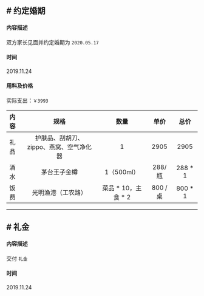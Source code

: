 ## # 约定婚期

#### 内容描述

双方家长见面并约定婚期为 `2020.05.17`

#### 时间

2019.11.24

#### 用料及价格

实际支出：`￥3993`

内容 | 规格 | 数量 | 单价 | 总价
:- | :-: | :-: | :-: | :-:
礼品 | 护肤品、刮胡刀、zippo、燕窝、空气净化器 | 1 | 2905 | 2905
酒水 | 茅台王子金樽 | 1（500ml） | 288/瓶 | 288 * 1
饭费 | 光明渔港（工农路） | 菜品 * 10，主食 * 2 | 800 / 桌 | 800 * 1

---

## # 礼金

#### 内容描述

交付 `礼金`

#### 时间

2019.11.24

